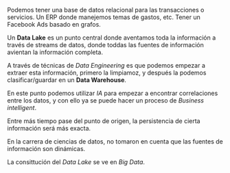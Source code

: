 Podemos tener una base de datos relacional para las transacciones o servicios.
Un ERP donde manejemos temas de gastos, etc.
Tener un Facebook Ads basado en grafos.

Un **Data Lake** es un punto central donde aventamos toda la información a través de streams de datos, donde toddas las fuentes de información avientan la información completa.

A través de técnicas de *Data Engineering* es que podemos empezar a extraer esta información, primero la limpiamoz, y después la podemos clasificar/guardar en un **Data Warehouse**.

En este punto podemos utilizar *IA* para empezar a encontrar correlaciones entre los datos, y con ello ya se puede hacer un proceso de *Business intelligent*.

Entre más tiempo pase del punto de origen, la persistencia de cierta información será más exacta.

En la carrera de ciencias de datos, no tomaron en cuenta que las fuentes de información son dinámicas.

La consittución del *Data Lake* se ve en *Big Data*.